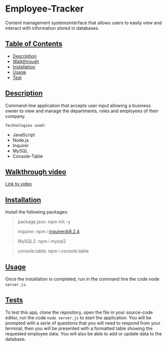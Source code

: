 # Employee-Tracker

Content management systemsinterface that allows users to easily view and interact with information stored in databases.

## [Table of Contents](#table-of-contents)

  - [Description](#description)
  - [Walkthrough](#walkthrough)
  - [Installation](#installation)
  - [Usage](#usage)
  - [Test](#tests)

## [Description](#table-of-contents)

Command-line application that accepts user input allowing a business owner to view and manage the departments, roles and employees of their company.

`Technologies used:`

- JavaScript  
- Node.js  
- Inquirer 
- MySQL
- Console-Table

## [Walkthrough video](#table-of-contents)

[Link to video]()


## [Installation](#table-of-contents)

  Install the following packages:

  > package.json: npm init -y   

  > inquirer: npm i inquirer@8.2.4

  > MySQL2: npm i mysql2

  > console.table: npm i console.table


## [Usage](#table-of-contents)

  Once the installation is completed, run in the command line the code node `server.js`.


  

## [Tests](#table-of-contents)

  To test this app, clone the repository, open the file in your source-code editor, run the code `node server.js` to start the application. You will be prompted with a serie of questions that you will need to respond from your terminal, then you will be presented with a formatted table showing the requested employee data. You will also be able to add or update data to the database.

